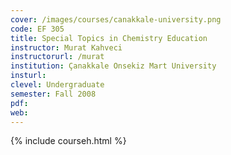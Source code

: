 ```yaml
---
cover: /images/courses/canakkale-university.png
code: EF 305
title: Special Topics in Chemistry Education
instructor: Murat Kahveci
instructorurl: /murat
institution: Çanakkale Onsekiz Mart University
insturl:
clevel: Undergraduate
semester: Fall 2008
pdf:
web:
---
```

{% include courseh.html %}